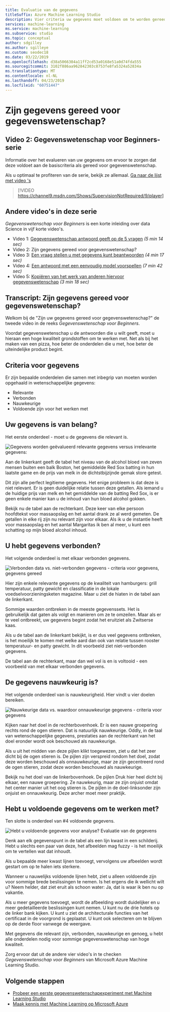 ```yaml
---
title: Evaluatie van de gegevens
titleSuffix: Azure Machine Learning Studio
description: Vier criteria uw gegevens moet voldoen om te worden gereed voor gegevenswetenschap. Deze video heeft concrete voorbeelden om te helpen bij de evaluatie van de algemene gegevens.
services: machine-learning
ms.service: machine-learning
ms.subservice: studio
ms.topic: conceptual
author: sdgilley
ms.author: sgilleye
ms.custom: seodec18
ms.date: 03/22/2019
ms.openlocfilehash: d38a5066304a11ff2cd53a0168e51a0d74fda555
ms.sourcegitcommit: 3102f886aa962842303c8753fe8fa5324a52834a
ms.translationtype: MT
ms.contentlocale: nl-NL
ms.lasthandoff: 04/23/2019
ms.locfileid: "60751447"
---
```

# <a name="is-your-data-ready-for-data-science"></a>Zijn gegevens gereed voor gegevenswetenschap?
## <a name="video-2-data-science-for-beginners-series"></a>Video 2: Gegevenswetenschap voor Beginners-serie
Informatie over het evalueren van uw gegevens om ervoor te zorgen dat deze voldoet aan de basiscriteria als gereed voor gegevenswetenschap.

Als u optimaal te profiteren van de serie, bekijk ze allemaal. [Ga naar de lijst met video 's](#other-videos-in-this-series)
<br>

> [!VIDEO https://channel9.msdn.com/Shows/SupervisionNotRequired/9/player]
>
>

## <a name="other-videos-in-this-series"></a>Andere video's in deze serie
*Gegevenswetenschap voor Beginners* is een korte inleiding over data Science in vijf korte video's.

* Video 1: [Gegevenswetenschap antwoord geeft op de 5 vragen](data-science-for-beginners-the-5-questions-data-science-answers.md) *(5 min 14 sec)*
* Video 2: Zijn gegevens gereed voor gegevenswetenschap?
* Video 3: [Een vraag stellen u met gegevens kunt beantwoorden](data-science-for-beginners-ask-a-question-you-can-answer-with-data.md) *(4 min 17 sec)*
* Video 4: [Een antwoord met een eenvoudig model voorspellen](data-science-for-beginners-predict-an-answer-with-a-simple-model.md) *(7 min 42 sec)*
* Video 5: [Kopiëren van het werk van anderen hiervoor gegevenswetenschap](data-science-for-beginners-copy-other-peoples-work-to-do-data-science.md) *(3 min 18 sec)*

## <a name="transcript-is-your-data-ready-for-data-science"></a>Transcript: Zijn gegevens gereed voor gegevenswetenschap?
Welkom bij de "Zijn uw gegevens gereed voor gegevenswetenschap?" de tweede video in de reeks *Gegevenswetenschap voor Beginners*.  

Voordat gegevenswetenschap u de antwoorden die u wilt geeft, moet u hieraan een hoge kwaliteit grondstoffen om te werken met. Net als bij het maken van een pizza, hoe beter de onderdelen die u met, hoe beter de uiteindelijke product begint. 

## <a name="criteria-for-data"></a>Criteria voor gegevens
Er zijn bepaalde onderdelen die samen met inbegrip van moeten worden opgehaald in wetenschappelijke gegevens:

* Relevante
* Verbonden
* Nauwkeurige
* Voldoende zijn voor het werken met

## <a name="is-your-data-relevant"></a>Uw gegevens is van belang?
Het eerste onderdeel - moet u de gegevens die relevant is.

![Gegevens worden geëvalueerd relevante gegevens versus irrelevante gegevens:](./media/data-science-for-beginners-is-your-data-ready-for-data-science/relevant-and-irrelevant-data.png)

Aan de linkerkant geeft de tabel het niveau van de alcohol bloed van zeven mensen buiten een balk Boston, het gemiddelde Red Sox batting in hun laatste game en de prijs van melk in de dichtstbijzijnde gemak store getest.

Dit zijn alle perfect legitieme gegevens. Het enige probleem is dat deze is niet relevant. Er is geen duidelijke relatie tussen deze getallen. Als iemand u de huidige prijs van melk en het gemiddelde van de batting Red Sox, is er geen enkele manier kan u de inhoud van hun bloed alcohol gokken.

Bekijk nu de tabel aan de rechterkant. Deze keer van elke persoon hoofdtekst voor massaopslag en het aantal drank ze al werd gemeten.  De getallen in elke rij zijn nu relevant zijn voor elkaar. Als ik u de instantie heeft voor massaopslag en het aantal Margaritas ik ben al meer, u kunt een schatting op mijn bloed alcohol inhoud.

## <a name="do-you-have-connected-data"></a>U hebt gegevens verbonden?
Het volgende onderdeel is met elkaar verbonden gegevens.

![Verbonden data vs. niet-verbonden gegevens - criteria voor gegevens, gegevens gereed](./media/data-science-for-beginners-is-your-data-ready-for-data-science/connected-vs-disconnected-data.png)

Hier zijn enkele relevante gegevens op de kwaliteit van hamburgers: grill temperatuur, patty gewicht en classificatie in de lokale voedselvoorzieningsketen magazine. Maar u ziet de hiaten in de tabel aan de linkerkant.

Sommige waarden ontbreken in de meeste gegevenssets. Het is gebruikelijk dat gaten als volgt en manieren om ze te omzeilen. Maar als er te veel ontbreekt, uw gegevens begint zodat het eruitziet als Zwitserse kaas.

Als u de tabel aan de linkerkant bekijkt, is er dus veel gegevens ontbreken, is het moeilijk te komen met welke aard dan ook van relatie tussen rooster temperatuur- en patty gewicht. In dit voorbeeld ziet niet-verbonden gegevens.

De tabel aan de rechterkant, maar dan wel vol is en is voltooid - een voorbeeld van met elkaar verbonden gegevens.

## <a name="is-your-data-accurate"></a>De gegevens nauwkeurig is?
Het volgende onderdeel van is nauwkeurigheid. Hier vindt u vier doelen bereiken.

![Nauwkeurige data vs. waardoor onnauwkeurige gegevens - criteria voor gegevens](./media/data-science-for-beginners-is-your-data-ready-for-data-science/inaccurate-vs-accurate-data.png)

Kijken naar het doel in de rechterbovenhoek. Er is een nauwe groepering rechts rond de ogen stieren. Dat is natuurlijk nauwkeurige. Oddly, in de taal van wetenschappelijke gegevens, prestaties aan de rechterkant van het doel eronder wordt ook beschouwd als nauwkeurige.

Als u uit het midden van deze pijlen klikt toegewezen, ziet u dat het zeer dicht bij de ogen stieren is. De pijlen zijn verspreid rondom het doel, zodat deze worden beschouwd als onnauwkeurige, maar ze zijn gecentreerd rond de ogen stieren, zodat deze worden beschouwd als nauwkeurige.

Bekijk nu het doel van de linkerbovenhoek. De pijlen Druk hier heel dicht bij elkaar, een nauwe groepering. Ze nauwkeurig, maar ze zijn onjuist omdat het center manier uit het oog stieren is. De pijlen in de doel-linksonder zijn onjuist en onnauwkeurig. Deze archer moet meer praktijk.

## <a name="do-you-have-enough-data-to-work-with"></a>Hebt u voldoende gegevens om te werken met?
Ten slotte is onderdeel van #4 voldoende gegevens.

![Hebt u voldoende gegevens voor analyse? Evaluatie van de gegevens](./media/data-science-for-beginners-is-your-data-ready-for-data-science/barely-enough-data.png)

Denk aan elk gegevenspunt in de tabel als een lijn kwast in een schilderij. Hebt u slechts een paar van deze, het afbeelden mag fuzzy - is het moeilijk om te vertellen wat dat inhoudt.

Als u bepaalde meer kwast lijnen toevoegt, vervolgens uw afbeelden wordt gestart om op te halen iets sterkere.

Wanneer u nauwelijks voldoende lijnen hebt, ziet u alleen voldoende zijn voor sommige brede beslissingen te nemen. Is het ergens die ik wellicht wilt u? Neem helder, dat ziet eruit als schoon water: Ja, dat is waar ik ben nu op vakantie.

Als u meer gegevens toevoegt, wordt de afbeelding wordt duidelijker en u meer gedetailleerde beslissingen kunt nemen. U kunt nu de drie hotels op de linker bank kijken. U kunt u ziet de architecturale functies van het certificaat in de voorgrond is geplaatst. U kunt ook selecteren om te blijven op de derde floor vanwege de weergave.

Met gegevens die relevant zijn, verbonden, nauwkeurige en genoeg, u hebt alle onderdelen nodig voor sommige gegevenswetenschap van hoge kwaliteit.

Zorg ervoor dat uit de andere vier video's in te checken *Gegevenswetenschap voor Beginners* van Microsoft Azure Machine Learning Studio.

## <a name="next-steps"></a>Volgende stappen
* [Probeer een eerste gegevenswetenschapexperiment met Machine Learning Studio](create-experiment.md)
* [Maak kennis met Machine Learning op Microsoft Azure](/azure/machine-learning/preview/overview-what-is-azure-ml)
